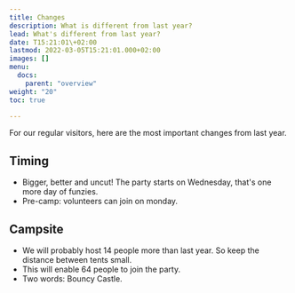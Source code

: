 ```yaml
---
title: Changes
description: What is different from last year?
lead: What's different from last year?
date: T15:21:01\+02:00
lastmod: 2022-03-05T15:21:01.000+02:00
images: []
menu: 
  docs:
    parent: "overview"
weight: "20"
toc: true

---
```

For our regular visitors, here are the most important changes from last year.

## Timing

* Bigger, better and uncut! The party starts on Wednesday, that's one more day of funzies.
* Pre-camp: volunteers can join on monday.

## Campsite

* We will probably host 14 people more than last year. So keep the distance between tents small.
* This will enable 64 people to join the party.
* Two words: Bouncy Castle.
